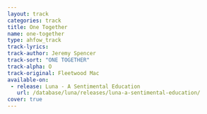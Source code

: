 ```yaml
---
layout: track
categories: track
title: One Together
name: one-together
type: ahfow_track
track-lyrics: 
track-author: Jeremy Spencer
track-sort: "ONE TOGETHER"
track-alpha: O
track-original: Fleetwood Mac
available-on:
 - release: Luna - A Sentimental Education
   url: /database/luna/releases/luna-a-sentimental-education/
cover: true
---
```

